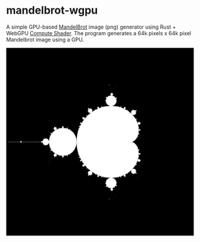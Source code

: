 # mandelbrot-wgpu

A simple GPU-based [MandelBrot](https://en.wikipedia.org/wiki/Mandelbrot_set) image (png) generator using Rust + WebGPU [Compute Shader](https://webgpufundamentals.org/webgpu/lessons/webgpu-compute-shaders.html). The program generates a 64k pixels x 64k pixel Mandelbrot image using a GPU.

![Sample](samples/mandelbrot.png)

